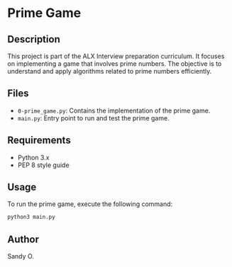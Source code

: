 # Prime Game

## Description
This project is part of the ALX Interview preparation curriculum. It focuses on implementing a game that involves prime numbers. The objective is to understand and apply algorithms related to prime numbers efficiently.

## Files
- `0-prime_game.py`: Contains the implementation of the prime game.
- `main.py`: Entry point to run and test the prime game.

## Requirements
- Python 3.x
- PEP 8 style guide

## Usage
To run the prime game, execute the following command:
```bash
python3 main.py
```

## Author
Sandy O.